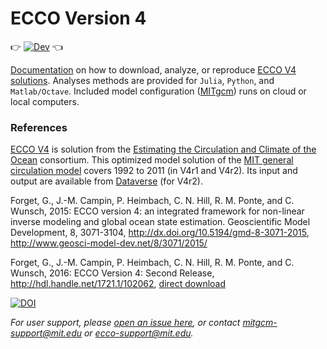 # ECCO Version 4

👉 [![Dev](https://img.shields.io/badge/documentation-blue.svg)](http://eccov4.readthedocs.io/en/latest/) 👈

[Documentation](http://eccov4.readthedocs.io/en/latest/) on how to download, analyze, or reproduce [ECCO V4 solutions](http://dx.doi.org/10.5194/gmd-8-3071-2015). Analyses methods are provided for `Julia`, `Python`, and `Matlab/Octave`. Included model configuration ([MITgcm](http://mitgcm.org/)) runs on cloud or local computers.

[Estimating the Circulation and Climate of the Ocean]: https://ecco-group.org
[MIT general circulation model]: http://mitgcm.org/
[Dataverse]: https://dataverse.harvard.edu/dataverse/ECCOv4r2
[direct download]: https://dspace.mit.edu/bitstream/handle/1721.1/102062/standardAnalysis.pdf

### References

[ECCO V4](http://www.geosci-model-dev.net/8/3071/2015/) is  solution from the [Estimating the Circulation and Climate of the Ocean][] consortium. This optimized model solution of the [MIT general circulation model][] covers 1992 to 2011 (in V4r1 and V4r2). Its input and output are available from [Dataverse][] (for V4r2). 

Forget, G., J.-M. Campin, P. Heimbach, C. N. Hill, R. M. Ponte, and C. Wunsch, 2015: ECCO version 4: an integrated framework for non-linear inverse modeling and global ocean state estimation. Geoscientific Model Development, 8, 3071-3104, <http://dx.doi.org/10.5194/gmd-8-3071-2015>, <http://www.geosci-model-dev.net/8/3071/2015/>

Forget, G., J.-M. Campin, P. Heimbach, C. N. Hill, R. M. Ponte, and C. Wunsch, 2016: ECCO Version 4: Second Release, <http://hdl.handle.net/1721.1/102062>, [direct download][]

[![DOI](https://zenodo.org/badge/76184688.svg)](https://zenodo.org/badge/latestdoi/76184688)

_For user support, please [open an issue here](https://github.com/gaelforget/ECCOv4/issues), or contact <mitgcm-support@mit.edu> or <ecco-support@mit.edu>._
